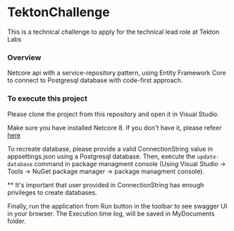 # TektonChallenge
 
This is a technical challenge to apply for the technical lead role at Tekton Labs

### Overview
Netcore api with a service-repository pattern, using Entity Framework Core to connect to Postgresql database with code-first approach.

### To execute this project
Please clone the project from this repository and open it in Visual Studio.

Make sure you have installed Netcore 8. If you don't have it, please refeer [here](https://dotnet.microsoft.com/es-es/download/dotnet/8.0)

To recreate database, please provide a valid ConnectionString value in appsettings.json using a Postgresql database. Then, execute the ```update-database``` command in package managment console (Using Visual Studio -> Tools -> NuGet package manager -> package managment console). 

** It's important that user provided in ConnectionString has enough privileges to create databases.

Finally, run the application from Run button in the toolbar to see swagger UI in your browser.
The Execution time log, will be saved in MyDocuments folder.